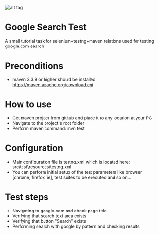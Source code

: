 ![alt tag](https://media.licdn.com/media/p/3/005/084/009/3f806ff.png)
# Google Search Test
A small tutorial task for selenium+testng+maven relations used for testing google.com search
# Preconditions
* maven 3.3.9 or higher should be installed https://maven.apache.org/download.cgi

# How to use
* Get maven project from github and place it to any location at your PC
* Navigate to the project's root folder
* Perform maven command: mvn test

# Configuration
* Main configuration file is testng.xml which is located here: src\test\resources\testng.xml
* You can perform initial setup of the test parameters like browser [chrome, firefox, ie], test suites to be executed and so on...

# Test steps
* Navigating to google.com and check page title
* Verifying that search text area exists
* Verifying that button "Search" exists
* Performing search with google by pattern and checking results
